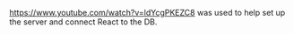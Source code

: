 https://www.youtube.com/watch?v=ldYcgPKEZC8
was used to help set up the server and connect React to the DB.